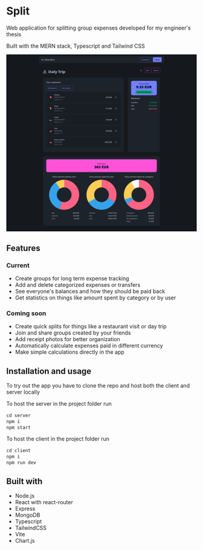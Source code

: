 # Split
Web application for splitting group expenses developed for my engineer's thesis

Built with the MERN stack, Typescript and Tailwind CSS

![Group view](https://raw.githubusercontent.com/lubczanska/split/main/Group-view.png)

## Features

### Current

- Create groups for long term expense tracking
- Add and delete categorized expenses or transfers
- See everyone's balances and how they should be paid back
- Get statistics on things like amount spent by category or by user

### Coming soon

- Create quick splits for things like a restaurant visit or day trip
- Join and share groups created by your friends
- Add receipt photos for better organization
- Automatically calculate expenses paid in different currency
- Make simple calculations directly in the app

## Installation and usage

To try out the app you have to clone the repo and host both the client and server locally

To host the server in the project folder run
```
cd server
npm i
npm start
```

To host the client in the project folder run
```
cd client
npm i
npm run dev
```

## Built with

- Node.js
- React with react-router
- Express
- MongoDB
- Typescript
- TailwindCSS
- Vite
- Chart.js
